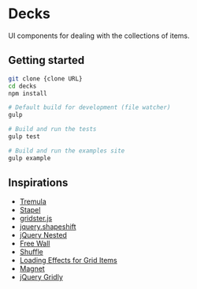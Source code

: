 # Decks

UI components for dealing with the collections of items.

## Getting started

```sh
git clone {clone URL}
cd decks
npm install

# Default build for development (file watcher)
gulp

# Build and run the tests
gulp test

# Build and run the examples site
gulp example
```

## Inspirations

- [Tremula](https://github.com/garris/TremulaJS)
- [Stapel](http://tympanus.net/Development/Stapel/)
- [gridster.js](http://gridster.net/)
- [jquery.shapeshift](http://mcpants.github.io/jquery.shapeshift/)
- [jQuery Nested](http://suprb.com/apps/nested/)
- [Free Wall](http://vnjs.net/www/project/freewall/)
- [Shuffle](http://vestride.github.io/Shuffle/)
- [Loading Effects for Grid Items](http://tympanus.net/Development/GridLoadingEffects/index.html)
- [Magnet](http://codecanyon.net/item/magnet-jquery-plugin-for-filterable-layouts/full_screen_preview/7550966?ref=jqueryrain)
- [jQuery Gridly](http://ksylvest.github.io/jquery-gridly/)

